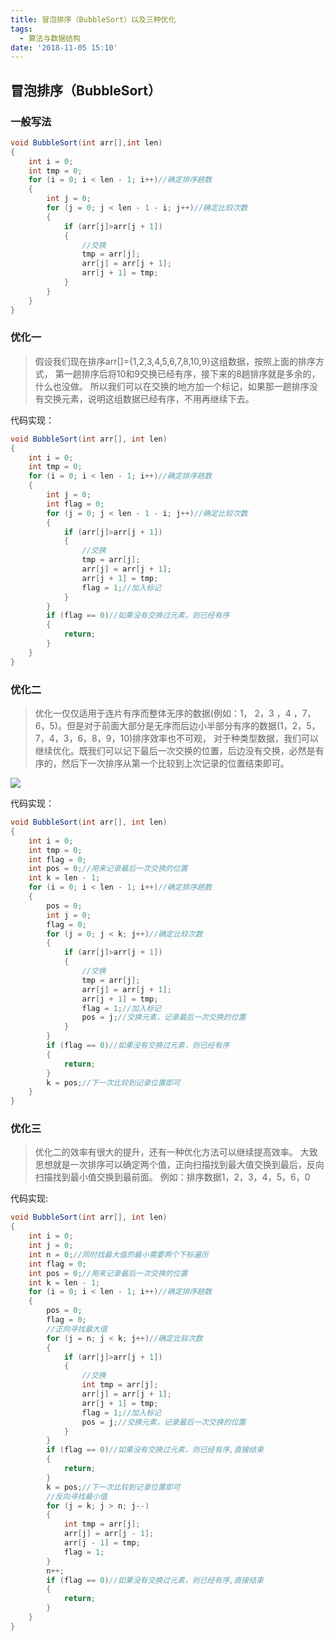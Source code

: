 ```yaml
---
title: 冒泡排序（BubbleSort）以及三种优化
tags:
  - 算法与数据结构
date: '2018-11-05 15:10'
---
```

<meta name="referrer" content="no-referrer" />

## 冒泡排序（BubbleSort）

### 一般写法

```java
void BubbleSort(int arr[],int len)
{
	int i = 0;
	int tmp = 0;
	for (i = 0; i < len - 1; i++)//确定排序趟数
	{
		int j = 0;
		for (j = 0; j < len - 1 - i; j++)//确定比较次数
		{
			if (arr[j]>arr[j + 1])
			{
				//交换
				tmp = arr[j];
				arr[j] = arr[j + 1];
				arr[j + 1] = tmp;
			}
		}
	}
}
```

### 优化一

>假设我们现在排序arr[]={1,2,3,4,5,6,7,8,10,9}这组数据，按照上面的排序方式，
第一趟排序后将10和9交换已经有序，接下来的8趟排序就是多余的，什么也没做。
所以我们可以在交换的地方加一个标记，如果那一趟排序没有交换元素，说明这组数据已经有序，不用再继续下去。

代码实现：

```java
void BubbleSort(int arr[], int len)
{
	int i = 0;
	int tmp = 0;
	for (i = 0; i < len - 1; i++)//确定排序趟数
	{
		int j = 0;
		int flag = 0;
		for (j = 0; j < len - 1 - i; j++)//确定比较次数
		{
			if (arr[j]>arr[j + 1])
			{
				//交换
				tmp = arr[j];
				arr[j] = arr[j + 1];
				arr[j + 1] = tmp;
				flag = 1;//加入标记
			}
		}
		if (flag == 0)//如果没有交换过元素，则已经有序
		{
			return;
		}
	}
}
```

### 优化二

>优化一仅仅适用于连片有序而整体无序的数据(例如：1， 2，3 ，4 ，7，6，5)。但是对于前面大部分是无序而后边小半部分有序的数据(1，2，5，7，4，3，6，8，9，10)排序效率也不可观，
对于种类型数据，我们可以继续优化。既我们可以记下最后一次交换的位置，后边没有交换，必然是有序的，然后下一次排序从第一个比较到上次记录的位置结束即可。

![](https://img-blog.csdn.net/2018062700091521?watermark/2/text/aHR0cHM6Ly9ibG9nLmNzZG4ubmV0L2hhbnNpb256/font/5a6L5L2T/fontsize/400/fill/I0JBQkFCMA==/dissolve/70)

代码实现：

```java
void BubbleSort(int arr[], int len)
{
	int i = 0;
	int tmp = 0;
	int flag = 0;
	int pos = 0;//用来记录最后一次交换的位置
	int k = len - 1;
	for (i = 0; i < len - 1; i++)//确定排序趟数
	{
		pos = 0;
		int j = 0;
		flag = 0;
		for (j = 0; j < k; j++)//确定比较次数
		{
			if (arr[j]>arr[j + 1])
			{
				//交换
				tmp = arr[j];
				arr[j] = arr[j + 1];
				arr[j + 1] = tmp;
				flag = 1;//加入标记
				pos = j;//交换元素，记录最后一次交换的位置
			}
		}
		if (flag == 0)//如果没有交换过元素，则已经有序
		{
			return;
		}
		k = pos;//下一次比较到记录位置即可
	}
}
```

### 优化三

>优化二的效率有很大的提升，还有一种优化方法可以继续提高效率。
大致思想就是一次排序可以确定两个值，正向扫描找到最大值交换到最后，反向扫描找到最小值交换到最前面。
例如：排序数据1，2，3，4，5，6，0

代码实现:

```java
void BubbleSort(int arr[], int len)
{
	int i = 0;
	int j = 0;
	int n = 0;//同时找最大值的最小需要两个下标遍历
	int flag = 0;
	int pos = 0;//用来记录最后一次交换的位置
	int k = len - 1;
	for (i = 0; i < len - 1; i++)//确定排序趟数
	{
		pos = 0;
		flag = 0;
		//正向寻找最大值
		for (j = n; j < k; j++)//确定比较次数
		{
			if (arr[j]>arr[j + 1])
			{
				//交换
				int tmp = arr[j];
				arr[j] = arr[j + 1];
				arr[j + 1] = tmp;
				flag = 1;//加入标记
				pos = j;//交换元素，记录最后一次交换的位置
			}
		}
		if (flag == 0)//如果没有交换过元素，则已经有序,直接结束
		{
			return;
		}
		k = pos;//下一次比较到记录位置即可
		//反向寻找最小值
		for (j = k; j > n; j--)
		{
			int tmp = arr[j];
			arr[j] = arr[j - 1];
			arr[j - 1] = tmp;
			flag = 1;
		}
		n++;
		if (flag == 0)//如果没有交换过元素，则已经有序,直接结束
		{
			return;
		}
	}
}

```
